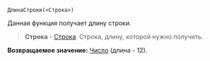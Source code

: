 ```bsl
ДлинаСтроки(<Строка>)
```

Данная функция получает длину строки.

> **Строка** - [Строка](v8help://SyntaxHelperQueries/LitString). Строка, длину, которой нужно получить.

**Возвращаемое значение:** [Число](v8help://SyntaxHelperQueries/LitHum) (длина - 12).